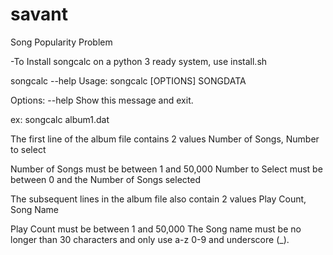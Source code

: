 # savant

Song Popularity Problem

-To Install songcalc on a python 3 ready system, use install.sh

songcalc --help
Usage: songcalc [OPTIONS] SONGDATA

Options:
  --help  Show this message and exit.

ex: songcalc album1.dat

The first line of the album file contains 2 values
Number of Songs, Number to select

Number of Songs must be between 1 and 50,000
Number to Select must be between 0 and the Number of Songs selected

The subsequent lines in the album file also contain 2 values
Play Count, Song Name

Play Count must be between 1 and 50,000
The Song name must be no longer than 30 characters and only use a-z 0-9 and underscore (_).
